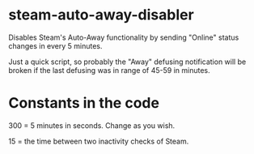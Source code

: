 # steam-auto-away-disabler
Disables Steam's Auto-Away functionality by sending "Online" status changes in every 5 minutes.

Just a quick script, so probably the "Away" defusing notification will be broken if the last defusing was in range of 45-59 in minutes.

# Constants in the code
300 = 5 minutes in seconds. Change as you wish.

15 = the time between two inactivity checks of Steam.
